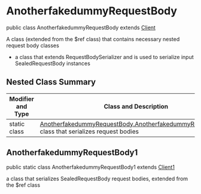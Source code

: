 # AnotherfakedummyRequestBody

public class AnotherfakedummyRequestBody extends [Client](../../../components/requestbodies/Client.md)

A class (extended from the $ref class) that contains necessary nested request body classes
- a class that extends RequestBodySerializer and is used to serialize input SealedRequestBody instances

## Nested Class Summary
| Modifier and Type | Class and Description |
| ----------------- | --------------------- |
| static class | [AnotherfakedummyRequestBody.AnotherfakedummyRequestBody1](#anotherfakedummyrequestbody1)<br> class that serializes request bodies |

## AnotherfakedummyRequestBody1
public static class AnotherfakedummyRequestBody1 extends [Client1](../../../components/requestbodies/Client.md#client1)<br>

a class that serializes SealedRequestBody request bodies, extended from the $ref class

